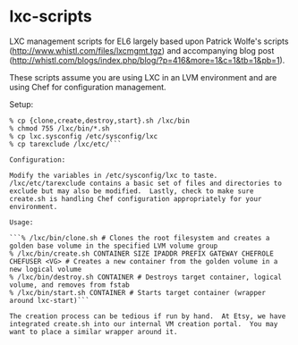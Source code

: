 lxc-scripts
===========

LXC management scripts for EL6 largely based upon Patrick Wolfe's scripts (http://www.whistl.com/files/lxcmgmt.tgz) and accompanying blog post (http://whistl.com/blogs/index.php/blog/?p=416&more=1&c=1&tb=1&pb=1).

These scripts assume you are using LXC in an LVM environment and are using Chef for configuration management.

Setup:

```% mkdir -p /lxc/{bin,etc}
% cp {clone,create,destroy,start}.sh /lxc/bin
% chmod 755 /lxc/bin/*.sh
% cp lxc.sysconfig /etc/sysconfig/lxc
% cp tarexclude /lxc/etc/```

Configuration:

Modify the variables in /etc/sysconfig/lxc to taste.  /lxc/etc/tarexclude contains a basic set of files and directories to exclude but may also be modified.  Lastly, check to make sure create.sh is handling Chef configuration appropriately for your environment.

Usage:

```% /lxc/bin/clone.sh # Clones the root filesystem and creates a golden base volume in the specified LVM volume group
% /lxc/bin/create.sh CONTAINER SIZE IPADDR PREFIX GATEWAY CHEFROLE CHEFUSER <VG> # Creates a new container from the golden volume in a new logical volume
% /lxc/bin/destroy.sh CONTAINER # Destroys target container, logical volume, and removes from fstab
% /lxc/bin/start.sh CONTAINER # Starts target container (wrapper around lxc-start)```

The creation process can be tedious if run by hand.  At Etsy, we have integrated create.sh into our internal VM creation portal.  You may want to place a similar wrapper around it.
